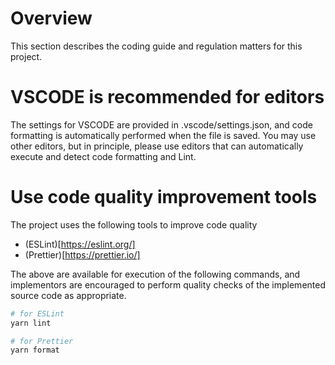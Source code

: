 # Overview

This section describes the coding guide and regulation matters for this project.

# VSCODE is recommended for editors

The settings for VSCODE are provided in .vscode/settings.json, and code formatting is automatically performed when the file is saved. You may use other editors, but in principle, please use editors that can automatically execute and detect code formatting and Lint.

# Use code quality improvement tools

The project uses the following tools to improve code quality

- (ESLint)[https://eslint.org/]
- (Prettier)[https://prettier.io/]

The above are available for execution of the following commands, and implementors are encouraged to perform quality checks of the implemented source code as appropriate.

```bash
# for ESLint
yarn lint

# for Prettier
yarn format
```
